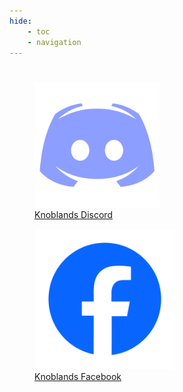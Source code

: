```yaml
---
hide:
    - toc
    - navigation
---
```


<h1></h1>


<figure>
    <a href="https://discord.gg/zWbYqSjW37">
    <img src="/img/DiscordLogo.png" alt="Discord" style="width:200px;height:200px">
    </a>
    <figcaption>
        <a href="https://discord.gg/zWbYqSjW37"> Knoblands Discord</a>
    </figcaption>
</figure>

<figure>
    <a href="https://www.facebook.com/groups/155084724513171">
    <img src="/img/FacebookLogo.png" alt="Facebook" style="width:225px;height:225px">
    </a>
    <figcaption>
        <a href="https://www.facebook.com/groups/155084724513171"> Knoblands Facebook</a>
    </figcaption>
</figure>

